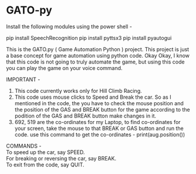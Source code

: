 # GATO-py
Install the following modules using the power shell -  

pip install SpeechRecognition
pip install pyttsx3 
pip install pyautogui  

This is the GATO.py ( Game Automation Python ) project. This project is just a base concept for game automation using python code. Okay Okay, I know that this code is not going to truly automate the game, but using this code you can play the game on your voice command.  

IMPORTANT - 
1. This code currently works only for Hill Climb Racing. 
2. This code uses mouse clicks to Speed and Break the car. So as I mentioned in the code, the you have to check the mouse position and the position of the GAS and BREAK button for the game according to the podition of the GAS and BREAK button make changes in it.
3. 692, 519 are the co-ordinates for my Laptop, to find co-ordinates for your screen, take the mouse to that BREAK or GAS button and run the code.
use this command to get the co-ordinates - print(aug.position())                                                                               

COMMANDS -                                                              
To speed up the car, say SPEED.                                                            
For breaking or reversing the car, say BREAK.                                                                               
To exit from the code, say QUIT.                                                                

